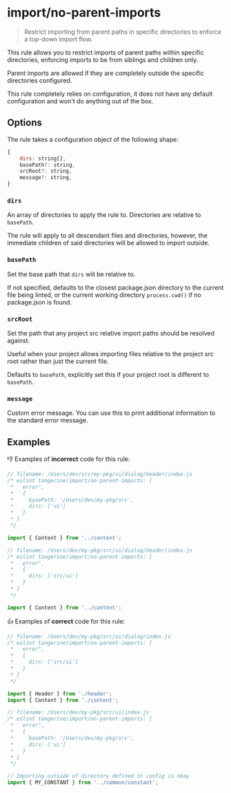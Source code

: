 # import/no-parent-imports

> Restrict importing from parent paths in specific directories to enforce a top-down import flow.

This rule allows you to restrict imports of parent paths within specific directories, enforcing
imports to be from siblings and children only.

Parent imports are allowed if they are completely outside the specific directories configured.

This rule completely relies on configuration, it does not have any default configuration and won't
do anything out of the box.

## Options

The rule takes a configuration object of the following shape:

```js
{
    dirs: string[],
    basePath?: string,
    srcRoot?: string,
    message?: string,
}
```

### `dirs`

An array of directories to apply the rule to. Directories are relative to `basePath`.

The rule will apply to all descendant files and directories, however, the immediate children of said
directories will be allowed to import outside.

### `basePath`

Set the base path that `dirs` will be relative to.

If not specified, defaults to the closest package.json directory to the current file being linted,
or the current working directory `process.cwd()` if no package.json is found.

### `srcRoot`

Set the path that any project src relative import paths should be resolved against.

Useful when your project allows importing files relative to the project src root rather than just
the current file.

Defaults to `basePath`, explicitly set this if your project root is different to `basePath`.

### `message`

Custom error message. You can use this to print additional information to the standard error
message.

## Examples

👎 Examples of **incorrect** code for this rule:

```js
// filename: /Users/dev/src/my-pkg/ui/dialog/header/index.js
/* eslint tangerine/import/no-parent-imports: [
 *   error",
 *   {
 *     basePath: '/Users/dev/my-pkg/src',
 *     dirs: ['ui']
 *   }
 * ]
 */

import { Content } from '../content';
```

```js
// filename: /Users/dev/my-pkg/src/ui/dialog/header/index.js
/* eslint tangerine/import/no-parent-imports: [
 *   error",
 *   {
 *     dirs: ['src/ui']
 *   }
 * ]
 */

import { Content } from '../content';
```

👍 Examples of **correct** code for this rule:

```js
// filename: /Users/dev/my-pkg/src/ui/dialog/index.js
/* eslint tangerine/import/no-parent-imports: [
 *   error",
 *   {
 *     dirs: ['src/ui']
 *   }
 * ]
 */

import { Header } from './header';
import { Content } from './content';
```

```js
// filename: /Users/dev/my-pkg/src/ui/index.js
/* eslint tangerine/import/no-parent-imports: [
 *   error",
 *   {
 *     basePath: '/Users/dev/my-pkg/src',
 *     dirs: ['ui']
 *   }
 * ]
 */

// Importing outside of directory defined in config is okay
import { MY_CONSTANT } from '../common/constant';
```
